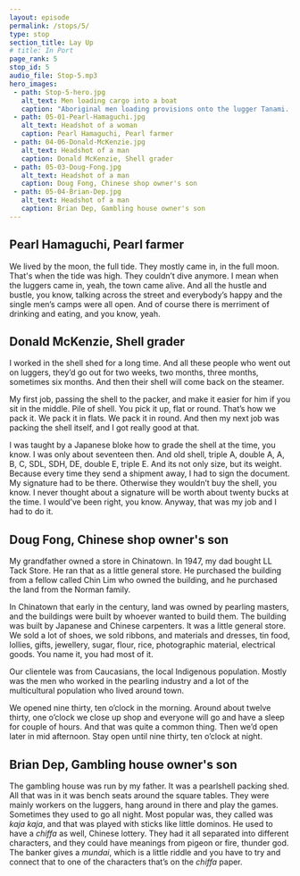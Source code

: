 ```yaml
---
layout: episode
permalink: /stops/5/
type: stop
section_title: Lay Up
# title: In Port
page_rank: 5
stop_id: 5
audio_file: Stop-5.mp3
hero_images:
 - path: Stop-5-hero.jpg
   alt_text: Men loading cargo into a boat
   caption: "Aboriginal men loading provisions onto the lugger Tanami. Photo: Bourne Collection, WA Maritime Museum MHL 760"
 - path: 05-01-Pearl-Hamaguchi.jpg
   alt_text: Headshot of a woman
   caption: Pearl Hamaguchi, Pearl farmer
 - path: 04-06-Donald-McKenzie.jpg
   alt_text: Headshot of a man
   caption: Donald McKenzie, Shell grader
 - path: 05-03-Doug-Fong.jpg
   alt_text: Headshot of a man
   caption: Doug Fong, Chinese shop owner's son
 - path: 05-04-Brian-Dep.jpg
   alt_text: Headshot of a man
   caption: Brian Dep, Gambling house owner's son
---
```


## Pearl Hamaguchi, Pearl farmer

We lived by the moon, the full tide. They mostly came in, in the full moon. That's when the tide was high. They couldn’t dive anymore. I mean when the luggers came in, yeah, the town came alive. And all the hustle and bustle, you know, talking across the street and everybody’s happy and the single men’s camps were all open. And of course there is merriment of drinking and eating, and you know, yeah.

## Donald McKenzie, Shell grader

I worked in the shell shed for a long time. And all these people who went out on luggers, they’d go out for two weeks, two months, three months, sometimes six months. And then their shell will come back on the steamer.

My first job, passing the shell to the packer, and make it easier for him if you sit in the middle. Pile of shell. You pick it up, flat or round. That’s how we pack it. We pack it in flats. We pack it in round. And then my next job was packing the shell itself, and I got really good at that.

I was taught by a Japanese bloke how to grade the shell at the time, you know. I was only about seventeen then. And old shell, triple A, double A, A, B, C, SDL, SDH, DE, double E, triple E. And its not only size, but its weight. Because every time they send a shipment away, I had to sign the document. My signature had to be there. Otherwise they wouldn’t buy the shell, you know. I never thought about a signature will be worth about twenty bucks at the time. I would’ve been right, you know. Anyway, that was my job and I had to do it.

## Doug Fong, Chinese shop owner's son

My grandfather owned a store in Chinatown. In 1947, my dad bought LL Tack Store. He ran that as a little general store. He purchased the building from a fellow called Chin Lim who owned the building, and he purchased the land from the Norman family. 

In Chinatown that early in the century, land was owned by pearling masters, and the buildings were built by whoever wanted to build them. The building was built by Japanese and Chinese carpenters. It was a little general store. We sold a lot of shoes, we sold ribbons, and materials and dresses, tin food, lollies, gifts, jewellery, sugar, flour, rice, photographic material, electrical goods. You name it, you had most of it.

Our clientele was from Caucasians, the local Indigenous population. Mostly was the men who worked in the pearling industry and a lot of the multicultural population who lived around town.

We opened nine thirty, ten o’clock in the morning. Around about twelve thirty, one o’clock we close up shop and everyone will go and have a sleep for couple of hours. And that was quite a common thing. Then we’d open later in mid afternoon. Stay open until nine thirty, ten o’clock at night.

## Brian Dep, Gambling house owner's son

The gambling house was run by my father. It was a pearlshell packing shed. All that was in it was bench seats around the square tables. They were mainly workers on the luggers, hang around in there and play the games. Sometimes they used to go all night. Most popular was, they called was *kaja kaja*, and that was played with sticks like little dominos. He used to have a *chiffa* as well, Chinese lottery. They had it all separated into different characters, and they could have meanings from pigeon or fire, thunder god. The banker gives a *mundai*, which is a little riddle and you have to try and connect that to one of the characters that’s on the *chiffa* paper.